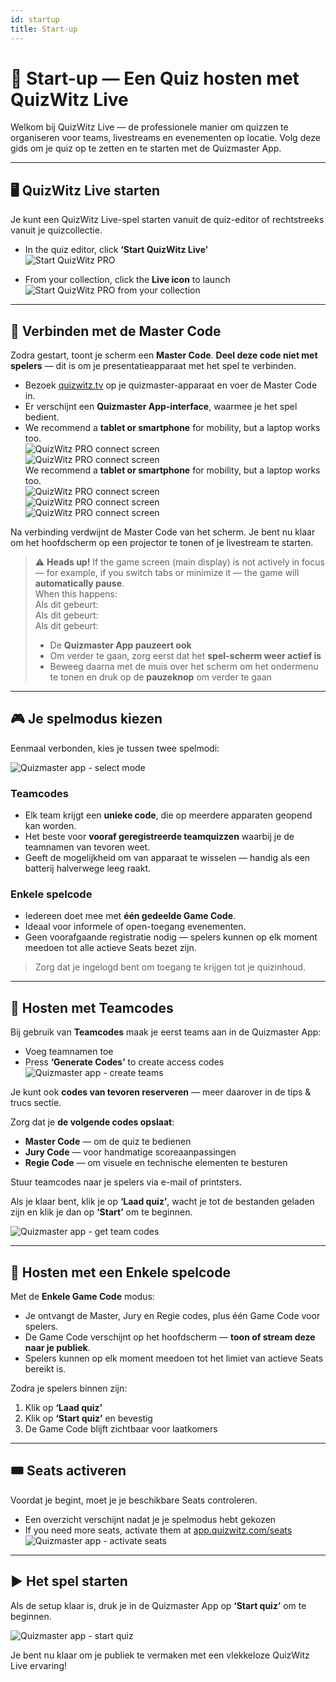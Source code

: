 ```yaml
---
id: startup
title: Start-up
---
```


# 🚀 Start-up — Een Quiz hosten met QuizWitz Live

Welkom bij QuizWitz Live — de professionele manier om quizzen te organiseren voor teams, livestreams en evenementen op locatie. Volg deze gids om je quiz op te zetten en te starten met de Quizmaster App.

---

## 🖥️ QuizWitz Live starten

Je kunt een QuizWitz Live-spel starten vanuit de quiz-editor of rechtstreeks vanuit je quizcollectie.

- In the quiz editor, click **‘Start QuizWitz Live’**\
  ![Start QuizWitz PRO](/images/start-quizwitz-pro.png)

- From your collection, click the **Live icon** to launch\
  ![Start QuizWitz PRO from your collection](/images/start-quizwitz-live.png)

---

## 🔐 Verbinden met de Master Code

Zodra gestart, toont je scherm een **Master Code**. **Deel deze code niet met spelers** — dit is om je presentatieapparaat met het spel te verbinden.

- Bezoek [quizwitz.tv](https://quizwitz.tv) op je quizmaster-apparaat en voer de Master Code in.
- Er verschijnt een **Quizmaster App-interface**, waarmee je het spel bedient.
- We recommend a **tablet or smartphone** for mobility, but a laptop works too.\
  ![QuizWitz PRO connect screen](/images/quizwitz-pro-connect-token.png)\
  ![QuizWitz PRO connect screen](/images/quizwitz-pro-connect-token.png)\
  We recommend a **tablet or smartphone** for mobility, but a laptop works too.\
  ![QuizWitz PRO connect screen](/images/quizwitz-pro-connect-token.png)\
  ![QuizWitz PRO connect screen](/images/quizwitz-pro-connect-token.png)\
  ![QuizWitz PRO connect screen](/images/quizwitz-pro-connect-token.png)

Na verbinding verdwijnt de Master Code van het scherm. Je bent nu klaar om het hoofdscherm op een projector te tonen of je livestream te starten.

> ⚠️ **Heads up!** If the game screen (main display) is not actively in focus — for example, if you switch tabs or minimize it — the game will **automatically pause**.\
> When this happens:\
> Als dit gebeurt:\
> Als dit gebeurt:\
> Als dit gebeurt:
>
> - De **Quizmaster App pauzeert ook**
> - Om verder te gaan, zorg eerst dat het **spel-scherm weer actief is**
> - Beweeg daarna met de muis over het scherm om het ondermenu te tonen en druk op de **pauzeknop** om verder te gaan

---

## 🎮 Je spelmodus kiezen

Eenmaal verbonden, kies je tussen twee spelmodi:

![Quizmaster app - select mode](/images/quizmaster-app-select-mode.png)

### Teamcodes

- Elk team krijgt een **unieke code**, die op meerdere apparaten geopend kan worden.
- Het beste voor **vooraf geregistreerde teamquizzen** waarbij je de teamnamen van tevoren weet.
- Geeft de mogelijkheid om van apparaat te wisselen — handig als een batterij halverwege leeg raakt.

### Enkele spelcode

- Iedereen doet mee met **één gedeelde Game Code**.
- Ideaal voor informele of open-toegang evenementen.
- Geen voorafgaande registratie nodig — spelers kunnen op elk moment meedoen tot alle actieve Seats bezet zijn.

> Zorg dat je ingelogd bent om toegang te krijgen tot je quizinhoud.

---

## 👥 Hosten met Teamcodes

Bij gebruik van **Teamcodes** maak je eerst teams aan in de Quizmaster App:

- Voeg teamnamen toe
- Press **‘Generate Codes’** to create access codes\
  ![Quizmaster app - create teams](/images/quizmaster-app-create-teams.png)

Je kunt ook **codes van tevoren reserveren** — meer daarover in de tips & trucs sectie.

Zorg dat je **de volgende codes opslaat**:

- **Master Code** — om de quiz te bedienen
- **Jury Code** — voor handmatige scoreaanpassingen
- **Regie Code** — om visuele en technische elementen te besturen

Stuur teamcodes naar je spelers via e-mail of printsters.

Als je klaar bent, klik je op **‘Laad quiz’**, wacht je tot de bestanden geladen zijn en klik je dan op **‘Start’** om te beginnen.

![Quizmaster app - get team codes](/images/quizmaster-app-create-teams2.png)

---

## 👤 Hosten met een Enkele spelcode

Met de **Enkele Game Code** modus:

- Je ontvangt de Master, Jury en Regie codes, plus één Game Code voor spelers.
- De Game Code verschijnt op het hoofdscherm — **toon of stream deze naar je publiek**.
- Spelers kunnen op elk moment meedoen tot het limiet van actieve Seats bereikt is.

Zodra je spelers binnen zijn:

1. Klik op **‘Laad quiz’**
2. Klik op **‘Start quiz’** en bevestig
3. De Game Code blijft zichtbaar voor laatkomers

---

## 🎟️ Seats activeren

Voordat je begint, moet je je beschikbare Seats controleren.

- Een overzicht verschijnt nadat je je spelmodus hebt gekozen
- If you need more seats, activate them at [app.quizwitz.com/seats](https://app.quizwitz.com/seats)\
  ![Quizmaster app - activate seats](/images/quizmaster-app-seats.png)

---

## ▶️ Het spel starten

Als de setup klaar is, druk je in de Quizmaster App op **‘Start quiz’** om te beginnen.

![Quizmaster app - start quiz](/images/quizmaster-app-start-quiz.png)

Je bent nu klaar om je publiek te vermaken met een vlekkeloze QuizWitz Live ervaring!
